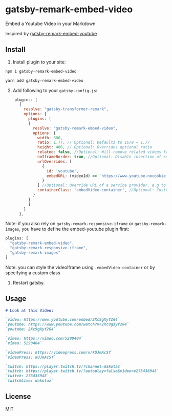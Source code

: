 # gatsby-remark-embed-video

Embed a Youtube Video in your Markdown

Inspired by [gatsby-remark-embed-youtube](https://github.com/ntwcklng/gatsby-remark-embed-youtube)

## Install

1.  Install plugin to your site:

```bash
npm i gatsby-remark-embed-video

yarn add gatsby-remark-embed-video
```

2.  Add following to your `gatsby-config.js`:

```js
    plugins: [
      {
        resolve: "gatsby-transformer-remark",
        options: {
          plugins: [
          {
            resolve: "gatsby-remark-embed-video",
            options: {
              width: 800,
              ratio: 1.77, // Optional: Defaults to 16/9 = 1.77
              height: 400, // Optional: Overrides optional.ratio
              related: false, //Optional: Will remove related videos from the end of an embedded YouTube video.
              noIframeBorder: true, //Optional: Disable insertion of <style> border: 0
              urlOverrides: [
                {
                  id: 'youtube',
                  embedURL: (videoId) => `https://www.youtube-nocookie.com/embed/${videoId}`,
                }
              ] //Optional: Override URL of a service provider, e.g to enable youtube-nocookie support
              containerClass: 'embedVideo-container', //Optional: Custom CSS class for iframe container
            }
          }
          ]
        }
      },
```

Note: if you also rely on `gatsby-remark-responsive-iframe` or `gatsby-remark-images`, you have to define the embed-youtube plugin first:

```js
plugins: [
  "gatsby-remark-embed-video",
  "gatsby-remark-responsive-iframe",
  "gatsby-remark-images"
]
```

Note: you can style the videoIframe using `.embedVideo-container` or by specifying a custom class

1.  Restart gatsby.

## Usage

```markdown
# Look at this Video:

`video: https://www.youtube.com/embed/2Xc9gXyf2G4`
`youtube: https://www.youtube.com/watch?v=2Xc9gXyf2G4`
`youtube: 2Xc9gXyf2G4`

`vimeo: https://vimeo.com/5299404`
`vimeo: 5299404`

`videoPress: https://videopress.com/v/kUJmAcSf`
`videoPress: kUJmAcSf`

`twitch: https://player.twitch.tv/?channel=dakotaz`
`twitch: https://player.twitch.tv/?autoplay=false&video=v273436948`
`twitch: 273436948`
`twitchLive: dakotaz`
```

## License

MIT
